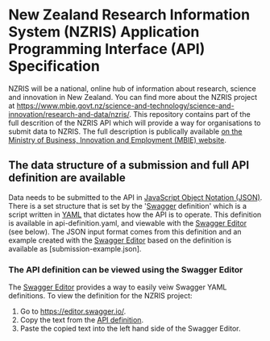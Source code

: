 # New Zealand Research Information System (NZRIS) Application Programming Interface (API) Specification
NZRIS will be a national, online hub of information about research, science and innovation in New Zealand. You can find more about the NZRIS project at https://www.mbie.govt.nz/science-and-technology/science-and-innovation/research-and-data/nzris/. This repository contains part of the full descrition of the NZRIS API which will provide a way for organisations to submit data to NZRIS. The full description is publically available [on the Ministry of Business, Innovation and Employment (MBIE) website](https://www.mbie.govt.nz/science-and-technology/science-and-innovation/research-and-data/nzris/nzris-tools-resources/).

## The data structure of a submission and full API definition are available
Data needs to be submitted to the API in [JavaScript Object Notation (JSON)](https://en.wikipedia.org/wiki/JSON). There is a set structure that is set by the '[Swagger](https://en.wikipedia.org/wiki/Swagger_(software)) definition' which is a script written in [YAML](https://en.wikipedia.org/wiki/YAML) that dictates how the API is to operate. This definition is available in api-definition.yaml, and viewable with the [Swagger Editor](https://editor.swagger.io/) (see below). The JSON input format comes from this definition and an example created with the [Swagger Editor](https://editor.swagger.io/) based on the definition is available as [submission-example.json].

### The API definition can be viewed using the Swagger Editor
The [Swagger Editor](https://editor.swagger.io/) provides a way to easily veiw Swagger YAML definitions. To view the definition for the NZRIS project:
1. Go to https://editor.swagger.io/.
2. Copy the text from the [API definition](https://raw.githubusercontent.com/new-zealand-research-information-system/nzris-api-specification/master/api-definition.yaml).
3. Paste the copied text into the left hand side of the Swagger Editor.
